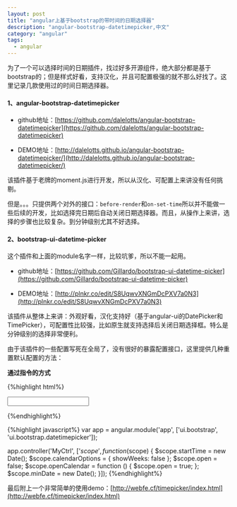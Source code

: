```yaml
---
layout: post
title: "angular上基于bootstrap的带时间的日期选择器"
description: "angular-bootstrap-datetimepicker,中文"
category: "angular"
tags: 
  - angular
---
```


为了一个可以选择时间的日期插件，找过好多开源组件，绝大部分都是基于bootstrap的；但是样式好看，支持汉化，并且可配置极强的就不那么好找了。这里记录几款使用过的时间日期选择器。

#### 1、angular-bootstrap-datetimepicker

* github地址：[https://github.com/dalelotts/angular-bootstrap-datetimepicker](https://github.com/dalelotts/angular-bootstrap-datetimepicker)

* DEMO地址：[http://dalelotts.github.io/angular-bootstrap-datetimepicker/](http://dalelotts.github.io/angular-bootstrap-datetimepicker/)

该插件基于老牌的moment.js进行开发，所以从汉化、可配置上来讲没有任何挑剔。

但是。。。只提供两个对外的接口：`before-render`和`on-set-time`所以并不能做一些后续的开发，比如选择完日期后自动关闭日期选择器。而且，从操作上来讲，选择的步骤也比较复杂。到分钟级别尤其不好选择。

#### 2、bootstrap-ui-datetime-picker

这个插件和上面的module名字一样，比较坑爹，所以不能一起用。

* github地址：[https://github.com/Gillardo/bootstrap-ui-datetime-picker](https://github.com/Gillardo/bootstrap-ui-datetime-picker)

* DEMO地址：[http://plnkr.co/edit/S8UqwvXNGmDcPXV7a0N3](http://plnkr.co/edit/S8UqwvXNGmDcPXV7a0N3)

该插件从整体上来讲：外观好看，汉化支持好（基于angular-ui的DatePicker和TimePicker），可配置性比较强，比如原生就支持选择后关闭日期选择框。特么是分钟级别的选择非常便利。

由于该插件的一些配置写死在全局了，没有很好的暴露配置接口，这里提供几种重置默认配置的方法：

__通过指令的方式__

{%highlight html%}

<input type="text" class="form-control" datetime-picker="yyyy-MM-dd HH:mm" ng-model="startTime" datepicker-options="calendarOptions" is-open="open" ng-click="openCalendar()" close-text="确定" today-text="今天" now-text="现在" clear-text="清空" time-text="时间" date-text="日期" min-date="minDate">

{%endhighlight%}

{%highlight javascript%}
var app = angular.module('app', ['ui.bootstrap', 'ui.bootstrap.datetimepicker']);

app.controller('MyCtrl', ['$scope', function ($scope) {
    $scope.startTime = new Date();
    $scope.calendarOptions = {
        showWeeks: false
    };
    $scope.open = false;
    $scope.openCalendar = function () {
        $scope.open = true;
    };
    $scope.minDate = new Date();
}]);
{%endhighlight%}

最后附上一个非常简单的使用demo：[http://webfe.cf/timepicker/index.html](http://webfe.cf/timepicker/index.html)
